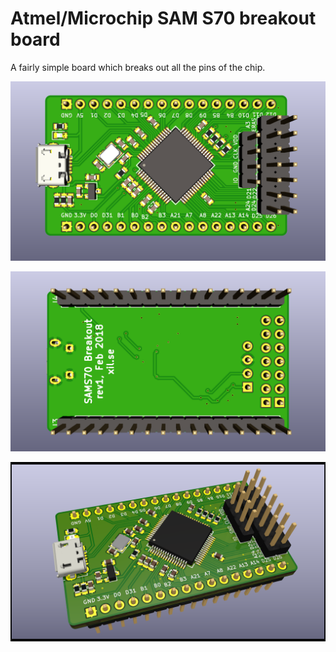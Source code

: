 # Atmel/Microchip SAM S70 breakout board

A fairly simple board which breaks out all the pins of the chip.

![](./img/front.png)

![](./img/back.png)

![](./img/sideways.png)